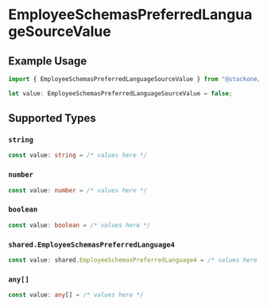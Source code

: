 # EmployeeSchemasPreferredLanguageSourceValue

## Example Usage

```typescript
import { EmployeeSchemasPreferredLanguageSourceValue } from "@stackone/stackone-client-ts/sdk/models/shared";

let value: EmployeeSchemasPreferredLanguageSourceValue = false;
```

## Supported Types

### `string`

```typescript
const value: string = /* values here */
```

### `number`

```typescript
const value: number = /* values here */
```

### `boolean`

```typescript
const value: boolean = /* values here */
```

### `shared.EmployeeSchemasPreferredLanguage4`

```typescript
const value: shared.EmployeeSchemasPreferredLanguage4 = /* values here */
```

### `any[]`

```typescript
const value: any[] = /* values here */
```

